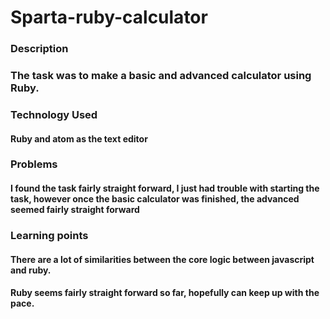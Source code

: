 # Sparta-ruby-calculator

### Description
### The task was to make a basic and advanced calculator using Ruby. 

### Technology Used
#### Ruby and atom as the text editor

### Problems
#### I found the task fairly straight forward, I just had trouble with starting the task, however once the basic calculator was finished, the advanced seemed fairly straight forward

### Learning points
#### There are a lot of similarities between the core logic between javascript and ruby.
#### Ruby seems fairly straight forward so far, hopefully can keep up with the pace. 
